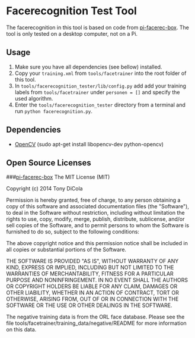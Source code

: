 # Facerecognition Test Tool
The facerecognition in this tool is based on code from [pi-facerec-box](https://github.com/tdicola/pi-facerec-box). The tool is only tested on a desktop computer, not on a Pi.

## Usage
1. Make sure you have all dependencies (see bellow) installed.
2. Copy your `training.xml` from `tools/facetrainer` into the root folder of this tool.
3. In `tools/facerecognition_tester/lib/config.py` add add your training labels from `tools/facetrainer` under `personen = []` and specify the used algorithm.
4. Enter the `tools/facerecognition_tester` directory from a terminal and run `python facerecognition.py`.

## Dependencies
- [OpenCV](http://opencv.org) (sudo apt-get install libopencv-dev python-opencv)

## Open Source Licenses
###[pi-facerec-box](https://github.com/tdicola/pi-facerec-box)
The MIT License (MIT)

Copyright (c) 2014 Tony DiCola

Permission is hereby granted, free of charge, to any person obtaining a copy of
this software and associated documentation files (the "Software"), to deal in
the Software without restriction, including without limitation the rights to
use, copy, modify, merge, publish, distribute, sublicense, and/or sell copies of
the Software, and to permit persons to whom the Software is furnished to do so,
subject to the following conditions:

The above copyright notice and this permission notice shall be included in all
copies or substantial portions of the Software.

THE SOFTWARE IS PROVIDED "AS IS", WITHOUT WARRANTY OF ANY KIND, EXPRESS OR
IMPLIED, INCLUDING BUT NOT LIMITED TO THE WARRANTIES OF MERCHANTABILITY, FITNESS
FOR A PARTICULAR PURPOSE AND NONINFRINGEMENT. IN NO EVENT SHALL THE AUTHORS OR
COPYRIGHT HOLDERS BE LIABLE FOR ANY CLAIM, DAMAGES OR OTHER LIABILITY, WHETHER
IN AN ACTION OF CONTRACT, TORT OR OTHERWISE, ARISING FROM, OUT OF OR IN
CONNECTION WITH THE SOFTWARE OR THE USE OR OTHER DEALINGS IN THE SOFTWARE.

The negative training data is from the ORL face database.  Please see the file
tools/facetrainer/training_data/negative/README for more information on this data.